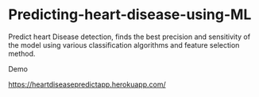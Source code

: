 # Predicting-heart-disease-using-ML
Predict heart Disease detection, finds the best precision and sensitivity of the model using various classification algorithms and feature selection method.


Demo 

https://heartdiseasepredictapp.herokuapp.com/
